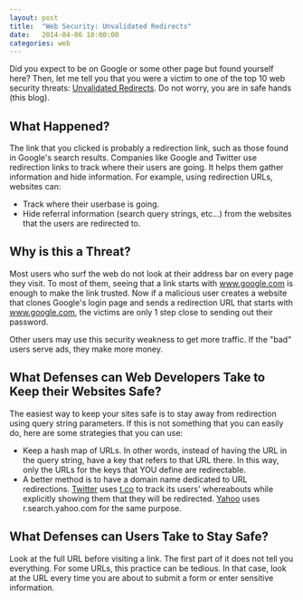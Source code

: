 ```yaml
---
layout: post
title:  "Web Security: Unvalidated Redirects"
date:   2014-04-06 10:00:00
categories: web
---
```


Did you expect to be on Google or some other page but found yourself here? Then, let me tell you that you were a victim to one of the top 10 web security threats: [Unvalidated Redirects][unvalidated-redirects]. Do not worry, you are in safe hands (this blog).

What Happened?
--------------
The link that you clicked is probably a redirection link, such as those found in Google's search results. Companies like Google and Twitter use redirection links to track where their users are going. It helps them gather information and hide information. For example, using redirection URLs, websites can:
*   Track where their userbase is going.
*   Hide referral information (search query strings, etc...) from the websites that the users are redirected to.

Why is this a Threat?
---------------------
Most users who surf the web do not look at their address bar on every page they visit. To most of them, seeing that a link starts with www.google.com is enough to make the link trusted. Now if a malicious user creates a website that clones Google's login page and sends a redirection URL that starts with www.google.com, the victims are only 1 step close to sending out their password.

Other users may use this security weakness to get more traffic. If the "bad" users serve ads, they make more money.

What Defenses can Web Developers Take to Keep their Websites Safe?
------------------------------------------------------------------
The easiest way to keep your sites safe is to stay away from redirection using query string parameters. If this is not something that you can easily do, here are some strategies that you can use:
*   Keep a hash map of URLs. In other words, instead of having the URL in the query string, have a key that refers to that URL there. In this way, only the URLs for the keys that YOU define are redirectable.
*   A better method is to have a domain name dedicated to URL redirections. [Twitter][twitter] uses [t.co][t-co] to track its users' whereabouts while explicitly showing them that they will be redirected. [Yahoo][yahoo] uses r.search.yahoo.com for the same purpose.

What Defenses can Users Take to Stay Safe?
------------------------------------------
Look at the full URL before visiting a link. The first part of it does not tell you everything. For some URLs, this practice can be tedious. In that case, look at the URL every time you are about to submit a form or enter sensitive information.

[unvalidated-redirects]: https://www.owasp.org/index.php/Top_10_2010-A10-Unvalidated_Redirects_and_Forwards
[twitter]: https://twitter.com/
[t-co]: https://support.twitter.com//entries/109623
[yahoo]: https://www.yahoo.com/
